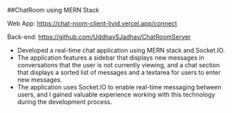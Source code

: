 ##ChatRoom using MERN Stack

Web App: https://chat-room-client-livid.vercel.app/connect

Back-end: https://github.com/UddhavSJadhav/ChatRoomServer

-	Developed a real-time chat application using MERN stack and Socket.IO.
-	The application features a sidebar that displays new messages in conversations that the user is not currently viewing, and a chat section that displays a sorted list of messages and a textarea for users to enter new messages.
-	The application uses Socket.IO to enable real-time messaging between users, and I gained valuable experience working with this technology during the development process.
